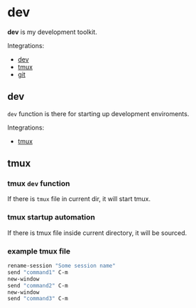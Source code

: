 # dev

**dev** is my development toolkit.  

Integrations: 

* [dev](#dev-1)
* [tmux](#tmux)
* [git](#git)

## dev

``dev`` function is there for starting up development enviroments. 

Integrations: 

* [tmux](#tmux-dev-function)

## tmux

### tmux ``dev`` function

If there is ``tmux`` file in current dir, it will start tmux. 

### tmux startup automation

If there is tmux file inside current directory, it will be sourced. 

### example tmux file

``` bash
rename-session "Some session name"
send "command1" C-m
new-window
send "command2" C-m
new-window
send "command3" C-m
```
